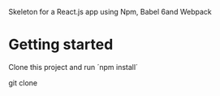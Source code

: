 
Skeleton for a React.js app using Npm, Babel 6and Webpack

# Getting started

Clone this project and run ´npm install´

  git clone 
